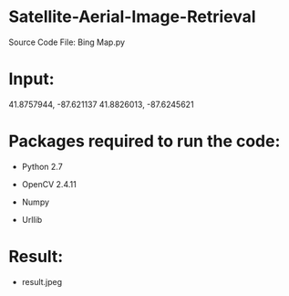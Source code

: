 # Satellite-Aerial-Image-Retrieval

Source Code File: Bing Map.py

# Input:

41.8757944, -87.621137
41.8826013, -87.6245621

# Packages required to run the code:

- Python 2.7

- OpenCV 2.4.11

- Numpy

- Urllib

# Result:

- result.jpeg
